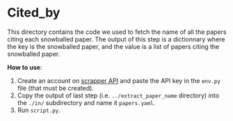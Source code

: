 # Cited_by
This directory contains the code we used to fetch the name of all the papers citing each snowballed paper. The output of this step is a dictionnary where the key is the snowballed paper, and the value is a list of papers citing the snowballed paper.

**How to use**:
1. Create an account on [scrapper API](https://www.scraperapi.com/) and paste the API key in the `env.py` file (that must be created).
2. Copy the output of last step (i.e. `../extract_paper_name` directory) into the `./in/` subdirectory and name it `papers.yaml`.
3. Run `script.py`.